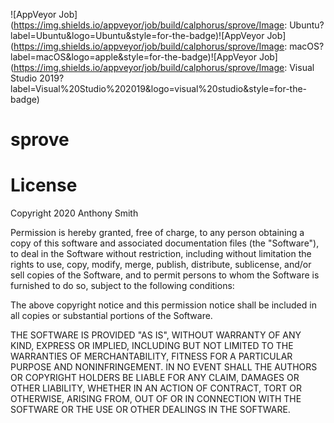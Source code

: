 ![AppVeyor Job](https://img.shields.io/appveyor/job/build/calphorus/sprove/Image: Ubuntu?label=Ubuntu&logo=Ubuntu&style=for-the-badge)![AppVeyor Job](https://img.shields.io/appveyor/job/build/calphorus/sprove/Image: macOS?label=macOS&logo=apple&style=for-the-badge)![AppVeyor Job](https://img.shields.io/appveyor/job/build/calphorus/sprove/Image: Visual Studio 2019?label=Visual%20Studio%202019&logo=visual%20studio&style=for-the-badge)

# sprove

# License

Copyright 2020 Anthony Smith

Permission is hereby granted, free of charge, to any person obtaining a copy
of this software and associated documentation files (the "Software"), to deal
in the Software without restriction, including without limitation the rights
to use, copy, modify, merge, publish, distribute, sublicense, and/or sell
copies of the Software, and to permit persons to whom the Software is
furnished to do so, subject to the following conditions:

The above copyright notice and this permission notice shall be included in
all copies or substantial portions of the Software.

THE SOFTWARE IS PROVIDED "AS IS", WITHOUT WARRANTY OF ANY KIND, EXPRESS OR
IMPLIED, INCLUDING BUT NOT LIMITED TO THE WARRANTIES OF MERCHANTABILITY,
FITNESS FOR A PARTICULAR PURPOSE AND NONINFRINGEMENT. IN NO EVENT SHALL THE
AUTHORS OR COPYRIGHT HOLDERS BE LIABLE FOR ANY CLAIM, DAMAGES OR OTHER
LIABILITY, WHETHER IN AN ACTION OF CONTRACT, TORT OR OTHERWISE, ARISING FROM,
OUT OF OR IN CONNECTION WITH THE SOFTWARE OR THE USE OR OTHER DEALINGS IN THE
SOFTWARE.
